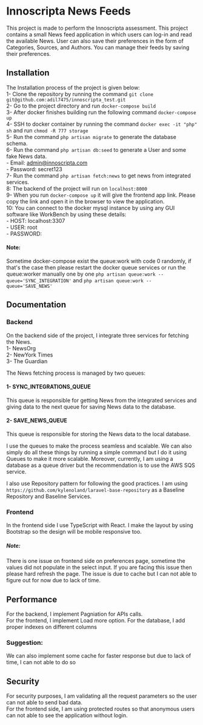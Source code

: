 
# Innoscripta News Feeds

This project is made to perform the Innoscripta assessment. This project contains a small News feed application in which users can log-in and read the available News. User can also save their preferences in the form of Categories, Sources, and Authors. You can manage their feeds by saving their preferences.





## Installation
The Installation process of the project is given below:                        
1- Clone the repository by running the command ```git clone git@github.com:adil7475/innoscripta_test.git```             
2- Go to the project directory and run ```docker-compose build```        
3- After docker finishes building run the following command ```docker-compose up```       
4- SSH to docker container by running the command ```docker exec -it "php" sh``` and run ```chmod -R 777 storage```    
5- Run the command ```php artisan migrate``` to generate the database schema.   
6- Run the command ```php artisan db:seed``` to generate a User and some fake News data.    
    - Email: admin@innoscripta.com  
    - Password: secret123   
7- Run the command ```php artisan fetch:news``` to get news from integrated services.    
8: The backend of the project will run on ```localhost:8000```  
9- When you run ```docker-compose up``` it will give the frontend app link. Please copy the link and open it in the browser to view the application.   
10: You can connect to the docker mysql instance by using any GUI software like WorkBench by using these details:   
    - HOST: localhost:3307  
    - USER: root    
    - PASSWORD:

#### Note:
Sometime docker-compose exist the queue:work with code 0 randomly, if that's the case then please restart the docker queue services or run the queue:worker manually one by one ```php artisan queue:work --queue='SYNC_INTEGRATION'``` and ```php artisan queue:work --queue='SAVE_NEWS'```
## Documentation

### Backend
On the backend side of the project, I integrate three services for fetching the News.  
1- NewsOrg  
2- NewYork Times    
3- The Guardian

The News fetching process is managed by two queues:
#### 1- SYNC_INTEGRATIONS_QUEUE
This queue is responsible for getting News from the integrated services and giving data to the next queue for saving News data to the database.

#### 2- SAVE_NEWS_QUEUE
This queue is responsible for storing the News data to the local database.

I use the queues to make the process seamless and scalable. We can also simply do all these things by running a simple command but I do it using Queues to make it more scalable. Moreover, currently, I am using a database as a queue driver but the recommendation is to use the AWS SQS service.

I also use Repository pattern for following the good practices. I am using ```https://github.com/kylenoland/laravel-base-repository``` as a Baseline Repository and Baseline Services.

### Frontend
In the frontend side I use TypeScript with React. I make the layout by using Bootstrap so the design will be mobile responsive too.
##### Note: 
There is one issue on frontend side on preferences page, sometime the values did not populate in
the select input. If you are facing this issue then please hard refresh the page. The issue is due to cache but I can not able to figure out for now due to lack of time.


## Performance
For the backend, I implement Pagniation for APIs calls.    
For the frontend, I implement Load more option.
For the database, I add proper indexes on different columns
### Suggestion:
We can also implement some cache for faster response but due to lack of time, I can not able to do so
## Security
For security purposes, I am validating all the request parameters so the user can not able to send bad data.  
For the frontend side, I am using protected routes so that anonymous users can not able to see the application without login.